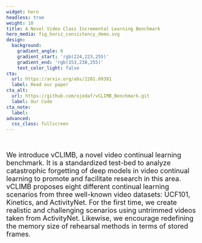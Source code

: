 ```yaml
---
widget: hero
headless: true
weight: 10
title: A Novel Video Class Incremental Learning Benchmark
hero_media: fig_horiz_consistency_demo.svg
design:
  background:
    gradient_angle: 0
    gradient_start: 'rgb(224,223,255)'
    gradient_end: 'rgb(153,238,255)'
    text_color_light: false
cta:
  url: https://arxiv.org/abs/2201.09381
  label: Read our paper
cta_alt:
  url: https://github.com/ojedaf/vCLIMB_Benchmark.git
  label: Our Code
cta_note:
  label:
advanced:
  css_class: fullscreen
---
```

<br>

<p style="font-size:18px;">We introduce vCLIMB, a novel video continual learning benchmark. It is a standardized test-bed to analyze catastrophic forgetting of deep models in video continual learning to promote and facilitate research in this area. vCLIMB proposes eight different continual learning scenarios from three well-known video datasets: UCF101, Kinetics, and ActivityNet. For the first time, we create realistic and challenging scenarios using untrimmed videos taken from ActivityNet. Likewise, we encourage redefining the memory size of rehearsal methods in terms of stored frames. </p>

<!-- <br> -->

<!-- <a class="github-button" href="https://github.com/wowchemy/wowchemy-hugo-modules" data-icon="octicon-star" data-size="large" data-show-count="true" aria-label="Star Wowchemy Website Builder for Hugo">Star Wowchemy Website Builder for Hugo</a><br><a class="github-button" href="https://github.com/wowchemy/starter-hugo-online-course" data-icon="octicon-star" data-size="large" data-show-count="true" aria-label="Star the Online Course template">Star the Online Course template</a><script async defer src="https://buttons.github.io/buttons.js"></script> -->

